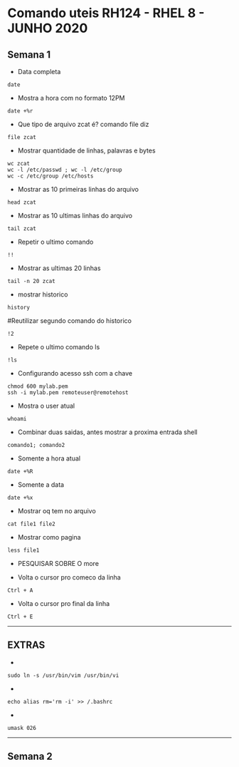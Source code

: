 # Comando uteis RH124 - RHEL 8 - JUNHO 2020

## Semana 1
- Data completa <br>
```
date
```

- Mostra a hora com no formato 12PM <br>
```
date +%r
```

- Que tipo de arquivo zcat é? comando file diz <br>
```
file zcat
```

- Mostrar quantidade de linhas, palavras e bytes <br>
```
wc zcat
wc -l /etc/passwd ; wc -l /etc/group 
wc -c /etc/group /etc/hosts
```

- Mostrar as 10 primeiras linhas do arquivo <br>
```
head zcat
```

- Mostrar as 10 ultimas linhas do arquivo <br>
```
tail zcat
```

- Repetir o ultimo comando <br>
```
!!
```

- Mostrar as ultimas 20 linhas <br>
```
tail -n 20 zcat
```

- mostrar historico <br>
```
history
```

#Reutilizar segundo comando do historico <br>
```
!2
```

- Repete o ultimo comando ls <br>
```
!ls
```

- Configurando acesso ssh com a chave <br>
```
chmod 600 mylab.pem
ssh -i mylab.pem remoteuser@remotehost
```

- Mostra o user atual <br>
```
whoami
```

- Combinar duas saidas, antes mostrar a proxima entrada shell <br>
```
comando1; comando2
```

- Somente a hora atual <br>
```
date +%R
```

- Somente a data <br>
```
date +%x
```

- Mostrar oq tem no arquivo <br>
```
cat file1 file2
```

- Mostrar como pagina <br>
```
less file1
```

- PESQUISAR SOBRE O more <br>

- Volta o cursor pro comeco da linha <br>
```
Ctrl + A
```

- Volta o cursor pro final da linha <br>
```
Ctrl + E
```

------------------------------------------ 
## EXTRAS

- <br>
```
sudo ln -s /usr/bin/vim /usr/bin/vi
```

- <br>
```
echo alias rm='rm -i' >> /.bashrc
```

- <br>
```
umask 026   
```
-------------------------------------------
## Semana 2

